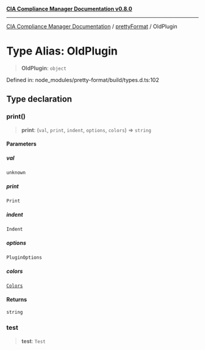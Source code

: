 [**CIA Compliance Manager Documentation v0.8.0**](../../../README.md)

***

[CIA Compliance Manager Documentation](../../../globals.md) / [prettyFormat](../README.md) / OldPlugin

# Type Alias: OldPlugin

> **OldPlugin**: `object`

Defined in: node\_modules/pretty-format/build/types.d.ts:102

## Type declaration

### print()

> **print**: (`val`, `print`, `indent`, `options`, `colors`) => `string`

#### Parameters

##### val

`unknown`

##### print

`Print`

##### indent

`Indent`

##### options

`PluginOptions`

##### colors

[`Colors`](Colors.md)

#### Returns

`string`

### test

> **test**: `Test`
